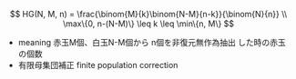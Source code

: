 $$ HG(N, M, n) = \frac{\binom{M}{k}\binom{N-M}{n-k}}{\binom{N}{n}} \\ \max\{0, n-(N-M)\} \leq k \leq \min\{n, M\} $$
- meaning
    赤玉M個、白玉N-M個から
    n個を非復元無作為抽出
    した時の赤玉の個数
- 有限母集団補正 finite population correction